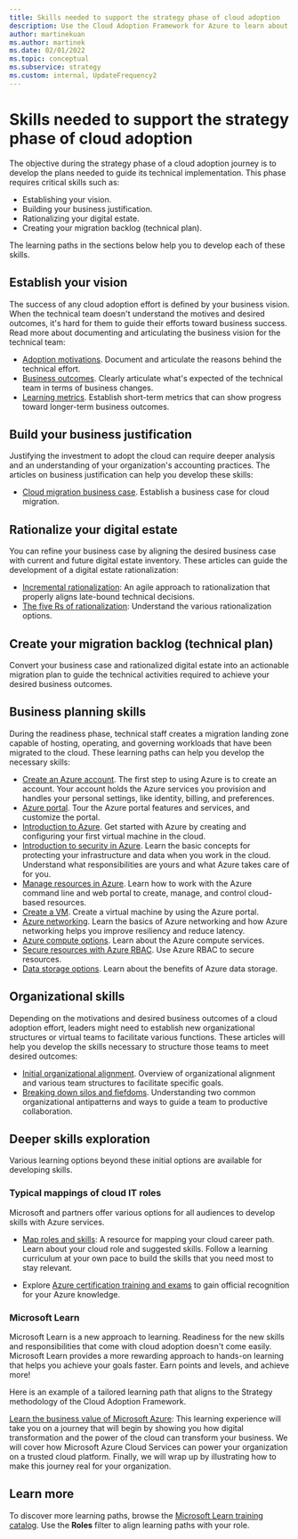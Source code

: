 ```yaml
---
title: Skills needed to support the strategy phase of cloud adoption 
description: Use the Cloud Adoption Framework for Azure to learn about the skills needed during the strategy phase of cloud adoption.
author: martinekuan
ms.author: martinek
ms.date: 02/01/2022
ms.topic: conceptual
ms.subservice: strategy
ms.custom: internal, UpdateFrequency2
---
```


# Skills needed to support the strategy phase of cloud adoption

The objective during the strategy phase of a cloud adoption journey is to develop the plans needed to guide its technical implementation. This phase requires critical skills such as:

- Establishing your vision.
- Building your business justification.
- Rationalizing your digital estate.
- Creating your migration backlog (technical plan).

The learning paths in the sections below help you to develop each of these skills.

## Establish your vision

The success of any cloud adoption effort is defined by your business vision. When the technical team doesn't understand the motives and desired outcomes, it's hard for them to guide their efforts toward business success. Read more about documenting and articulating the business vision for the technical team:

- [Adoption motivations](./motivations.md). Document and articulate the reasons behind the technical effort.
- [Business outcomes](./business-outcomes/index.md). Clearly articulate what's expected of the technical team in terms of business changes.
- [Learning metrics](./learning-metrics.md). Establish short-term metrics that can show progress toward longer-term business outcomes.

## Build your business justification

Justifying the investment to adopt the cloud can require deeper analysis and an understanding of your organization's accounting practices. The articles on business justification can help you develop these skills:

- [Cloud migration business case](./cloud-migration-business-case.md). Establish a business case for cloud migration.

## Rationalize your digital estate

You can refine your business case by aligning the desired business case with current and future digital estate inventory. These articles can guide the development of a digital estate rationalization:

- [Incremental rationalization](../digital-estate/rationalize.md): An agile approach to rationalization that properly aligns late-bound technical decisions.
- [The five Rs of rationalization](../digital-estate/5-rs-of-rationalization.md): Understand the various rationalization options.

## Create your migration backlog (technical plan)

Convert your business case and rationalized digital estate into an actionable migration plan to guide the technical activities required to achieve your desired business outcomes.

## Business planning skills

During the readiness phase, technical staff creates a migration landing zone capable of hosting, operating, and governing workloads that have been migrated to the cloud. These learning paths can help you develop the necessary skills:

- [Create an Azure account](/training/modules/create-an-azure-account/). The first step to using Azure is to create an account. Your account holds the Azure services you provision and handles your personal settings, like identity, billing, and preferences.
- [Azure portal](/training/modules/tour-azure-portal/). Tour the Azure portal features and services, and customize the portal.
- [Introduction to Azure](/training/modules/intro-to-azure-fundamentals/). Get started with Azure by creating and configuring your first virtual machine in the cloud.
- [Introduction to security in Azure](/training/modules/protect-against-security-threats-azure/). Learn the basic concepts for protecting your infrastructure and data when you work in the cloud. Understand what responsibilities are yours and what Azure takes care of for you.
- [Manage resources in Azure](/training/paths/manage-resources-in-azure/). Learn how to work with the Azure command line and web portal to create, manage, and control cloud-based resources.
- [Create a VM](/training/modules/create-windows-virtual-machine-in-azure/). Create a virtual machine by using the Azure portal.
- [Azure networking](/training/modules/azure-networking-fundamentals/). Learn the basics of Azure networking and how Azure networking helps you improve resiliency and reduce latency.
- [Azure compute options](/training/modules/azure-compute-fundamentals/). Learn about the Azure compute services.
- [Secure resources with Azure RBAC](/training/modules/secure-azure-resources-with-rbac/). Use Azure RBAC to secure resources.
- [Data storage options](/training/modules/azure-database-fundamentals/). Learn about the benefits of Azure data storage.

## Organizational skills

Depending on the motivations and desired business outcomes of a cloud adoption effort, leaders might need to establish new organizational structures or virtual teams to facilitate various functions. These articles will help you develop the skills necessary to structure those teams to meet desired outcomes:

- [Initial organizational alignment](../organize/index.md). Overview of organizational alignment and various team structures to facilitate specific goals.
- [Breaking down silos and fiefdoms](../organize/fiefdoms-silos.md). Understanding two common organizational antipatterns and ways to guide a team to productive collaboration.

## Deeper skills exploration

Various learning options beyond these initial options are available for developing skills.

### Typical mappings of cloud IT roles

Microsoft and partners offer various options for all audiences to develop skills with Azure services.

- [Map roles and skills](../plan/suggested-skills.md): A resource for mapping your cloud career path. Learn about your cloud role and suggested skills. Follow a learning curriculum at your own pace to build the skills that you need most to stay relevant.

- Explore [Azure certification training and exams](/certifications/) to gain official recognition for your Azure knowledge.

### Microsoft Learn

Microsoft Learn is a new approach to learning. Readiness for the new skills and responsibilities that come with cloud adoption doesn't come easily. Microsoft Learn provides a more rewarding approach to hands-on learning that helps you achieve your goals faster. Earn points and levels, and achieve more!

Here is an example of a tailored learning path that aligns to the Strategy methodology of the Cloud Adoption Framework.

[Learn the business value of Microsoft Azure](/training/paths/learn-business-value-of-azure/): This learning experience will take you on a journey that will begin by showing you how digital transformation and the power of the cloud can transform your business. We will cover how Microsoft Azure Cloud Services can power your organization on a trusted cloud platform. Finally, we will wrap up by illustrating how to make this journey real for your organization.

## Learn more

To discover more learning paths, browse the [Microsoft Learn training catalog](/training/browse/). Use the **Roles** filter to align learning paths with your role.
